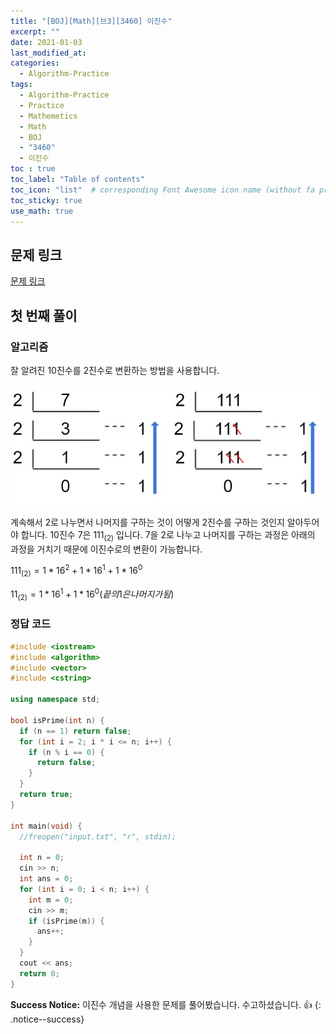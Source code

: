 ```yaml
---
title: "[BOJ][Math][브3][3460] 이진수"
excerpt: ""
date: 2021-01-03
last_modified_at: 
categories:
  - Algorithm-Practice
tags:
  - Algorithm-Practice
  - Practice
  - Mathemetics
  - Math
  - BOJ
  - "3460"
  - 이진수
toc : true
toc_label: "Table of contents"
toc_icon: "list"  # corresponding Font Awesome icon name (without fa prefix)
toc_sticky: true
use_math: true
---
```


## 문제 링크

[문제 링크](boj.kr/3460)  

## 첫 번째 풀이

### 알고리즘

잘 알려진 10진수를 2진수로 변환하는 방법을 사용합니다.

![decimal2binary.jpg](/assets/images/algorithm/decimal2binary.jpg)  

계속해서 2로 나누면서 나머지를 구하는 것이 어떻게 2진수를 구하는 것인지 알아두어야 합니다. 10진수 7은 $111_{(2)}$
입니다. 7을 2로 나누고 나머지를 구하는 과정은 아래의 과정을 거치기 때문에 이진수로의 변환이 가능합니다.  

$111_{(2)} = 1 * 16^2 + 1 * 16^1 + 1 * 16^0$  

$11_{(2)} = 1 * 16^1 + 1 * 16^0 (끝의 1은 나머지가 됨)$

### 정답 코드


```cpp
#include <iostream>
#include <algorithm>
#include <vector>
#include <cstring>

using namespace std;

bool isPrime(int n) {
  if (n == 1) return false;
  for (int i = 2; i * i <= n; i++) {
    if (n % i == 0) {
      return false;
    }
  }
  return true;
}

int main(void) {
  //freopen("input.txt", "r", stdin);

  int n = 0;
  cin >> n;
  int ans = 0;
  for (int i = 0; i < n; i++) {
    int m = 0;
    cin >> m;
    if (isPrime(m)) {
      ans++;
    }
  }
  cout << ans;
  return 0;
}
```

**Success Notice:**
이진수 개념을 사용한 문제를 풀어봤습니다. 수고하셨습니다. :+1:
{: .notice--success}